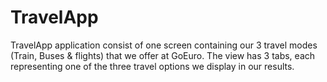 # TravelApp
TravelApp application consist of one screen containing our 3 travel modes (Train, Buses &amp; flights) that we offer at GoEuro. The view has 3 tabs, each representing one of the three travel options we display in our results.
